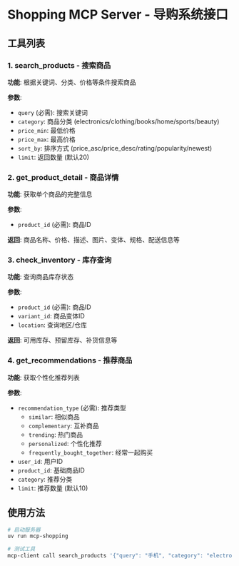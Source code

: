 # Shopping MCP Server - 导购系统接口

## 工具列表

### 1. search_products - 搜索商品
**功能**: 根据关键词、分类、价格等条件搜索商品

**参数**:
- `query` (必需): 搜索关键词
- `category`: 商品分类 (electronics/clothing/books/home/sports/beauty)
- `price_min`: 最低价格
- `price_max`: 最高价格  
- `sort_by`: 排序方式 (price_asc/price_desc/rating/popularity/newest)
- `limit`: 返回数量 (默认20)

### 2. get_product_detail - 商品详情
**功能**: 获取单个商品的完整信息

**参数**:
- `product_id` (必需): 商品ID

**返回**: 商品名称、价格、描述、图片、变体、规格、配送信息等

### 3. check_inventory - 库存查询
**功能**: 查询商品库存状态

**参数**:
- `product_id` (必需): 商品ID
- `variant_id`: 商品变体ID
- `location`: 查询地区/仓库

**返回**: 可用库存、预留库存、补货信息等

### 4. get_recommendations - 推荐商品
**功能**: 获取个性化推荐列表

**参数**:
- `recommendation_type` (必需): 推荐类型
  - `similar`: 相似商品
  - `complementary`: 互补商品
  - `trending`: 热门商品
  - `personalized`: 个性化推荐
  - `frequently_bought_together`: 经常一起购买
- `user_id`: 用户ID
- `product_id`: 基础商品ID
- `category`: 推荐分类
- `limit`: 推荐数量 (默认10)

## 使用方法

```bash
# 启动服务器
uv run mcp-shopping

# 测试工具
mcp-client call search_products '{"query": "手机", "category": "electronics", "limit": 5}'
```

